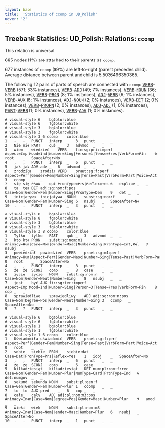 ```yaml
---
layout: base
title:  'Statistics of ccomp in UD_Polish'
udver: '2'
---
```


## Treebank Statistics: UD_Polish: Relations: `ccomp`

This relation is universal.

685 nodes (1%) are attached to their parents as `ccomp`.

677 instances of `ccomp` (99%) are left-to-right (parent precedes child).
Average distance between parent and child is 5.5036496350365.

The following 12 pairs of parts of speech are connected with `ccomp`: <tt><a href="pl-pos-VERB.html">VERB</a></tt>-<tt><a href="pl-pos-VERB.html">VERB</a></tt> (571; 83% instances), <tt><a href="pl-pos-VERB.html">VERB</a></tt>-<tt><a href="pl-pos-ADJ.html">ADJ</a></tt> (49; 7% instances), <tt><a href="pl-pos-VERB.html">VERB</a></tt>-<tt><a href="pl-pos-NOUN.html">NOUN</a></tt> (36; 5% instances), <tt><a href="pl-pos-VERB.html">VERB</a></tt>-<tt><a href="pl-pos-PRON.html">PRON</a></tt> (8; 1% instances), <tt><a href="pl-pos-ADJ.html">ADJ</a></tt>-<tt><a href="pl-pos-VERB.html">VERB</a></tt> (6; 1% instances), <tt><a href="pl-pos-VERB.html">VERB</a></tt>-<tt><a href="pl-pos-AUX.html">AUX</a></tt> (6; 1% instances), <tt><a href="pl-pos-ADJ.html">ADJ</a></tt>-<tt><a href="pl-pos-NOUN.html">NOUN</a></tt> (2; 0% instances), <tt><a href="pl-pos-VERB.html">VERB</a></tt>-<tt><a href="pl-pos-DET.html">DET</a></tt> (2; 0% instances), <tt><a href="pl-pos-VERB.html">VERB</a></tt>-<tt><a href="pl-pos-PROPN.html">PROPN</a></tt> (2; 0% instances), <tt><a href="pl-pos-ADJ.html">ADJ</a></tt>-<tt><a href="pl-pos-ADJ.html">ADJ</a></tt> (1; 0% instances), <tt><a href="pl-pos-PART.html">PART</a></tt>-<tt><a href="pl-pos-VERB.html">VERB</a></tt> (1; 0% instances), <tt><a href="pl-pos-VERB.html">VERB</a></tt>-<tt><a href="pl-pos-ADV.html">ADV</a></tt> (1; 0% instances).


~~~ conllu
# visual-style 6	bgColor:blue
# visual-style 6	fgColor:white
# visual-style 3	bgColor:blue
# visual-style 3	fgColor:white
# visual-style 3 6 ccomp	color:blue
1	-	-	PUNCT	interp	_	3	punct	_	_
2	Nie	nie	PART	qub	_	3	advmod	_	_
3	wiem	wiedzieć	VERB	fin:sg:pri:imperf	Aspect=Imp|Mood=Ind|Number=Sing|Person=1|Tense=Pres|VerbForm=Fin	0	root	_	SpaceAfter=No
4	,	,	PUNCT	interp	_	6	punct	_	_
5	jak	jak	ADV	adv	_	6	advmod	_	_
6	zrodziła	zrodzić	VERB	praet:sg:f:perf	Aspect=Perf|Gender=Fem|Number=Sing|Tense=Past|VerbForm=Part|Voice=Act	3	ccomp	_	_
7	się	się	PRON	qub	PronType=Prs|Reflex=Yes	6	expl:pv	_	_
8	ta	ten	DET	adj:sg:nom:f:pos	Case=Nom|Gender=Fem|Number=Sing|PronType=Dem	9	det	_	_
9	inicjatywa	inicjatywa	NOUN	subst:sg:nom:f	Case=Nom|Gender=Fem|Number=Sing	6	nsubj	_	SpaceAfter=No
10	.	.	PUNCT	interp	_	3	punct	_	_

~~~


~~~ conllu
# visual-style 8	bgColor:blue
# visual-style 8	fgColor:white
# visual-style 3	bgColor:blue
# visual-style 3	fgColor:white
# visual-style 3 8 ccomp	color:blue
1	Tylko	tylko	PART	qub	_	3	advmod	_	_
2	kto	kto	PRON	subst:sg:nom:m1	Animacy=Hum|Case=Nom|Gender=Masc|Number=Sing|PronType=Int,Rel	3	nsubj	_	_
3	powiedział	powiedzieć	VERB	praet:sg:m1:perf	Animacy=Hum|Aspect=Perf|Gender=Masc|Number=Sing|Tense=Past|VerbForm=Part|Voice=Act	0	root	_	SpaceAfter=No
4	,	,	PUNCT	interp	_	8	punct	_	_
5	że	że	SCONJ	comp	_	8	case	_	_
6	życie	życie	NOUN	subst:sg:nom:n	Case=Nom|Gender=Neut|Number=Sing	8	nsubj	_	_
7	jest	być	AUX	fin:sg:ter:imperf	Aspect=Imp|Mood=Ind|Number=Sing|Person=3|Tense=Pres|VerbForm=Fin	8	cop	_	_
8	sprawiedliwe	sprawiedliwy	ADJ	adj:sg:nom:n:pos	Case=Nom|Degree=Pos|Gender=Neut|Number=Sing	3	ccomp	_	SpaceAfter=No
9	?	?	PUNCT	interp	_	3	punct	_	_

~~~


~~~ conllu
# visual-style 6	bgColor:blue
# visual-style 6	fgColor:white
# visual-style 1	bgColor:blue
# visual-style 1	fgColor:white
# visual-style 1 6 ccomp	color:blue
1	Uświadomiła	uświadomić	VERB	praet:sg:f:perf	Aspect=Perf|Gender=Fem|Number=Sing|Tense=Past|VerbForm=Part|Voice=Act	0	root	_	_
2	sobie	siebie	PRON	siebie:dat	Case=Dat|PronType=Prs|Reflex=Yes	1	iobj	_	SpaceAfter=No
3	,	,	PUNCT	interp	_	6	punct	_	_
4	że	że	SCONJ	comp	_	6	case	_	_
5	kilkadziesiąt	kilkadziesiąt	DET	num:pl:nom:f:rec	Case=Nom|Gender=Fem|Number=Plur|NumType=Card|PronType=Ind	6	det:numgov	_	_
6	sekund	sekunda	NOUN	subst:pl:gen:f	Case=Gen|Gender=Fem|Number=Plur	1	ccomp	_	_
7	to	to	AUX	pred	_	6	cop	_	_
8	całe	cały	ADJ	adj:pl:nom:m3:pos	Animacy=Inan|Case=Nom|Degree=Pos|Gender=Masc|Number=Plur	9	amod	_	_
9	wieki	wiek	NOUN	subst:pl:nom:m3	Animacy=Inan|Case=Nom|Gender=Masc|Number=Plur	6	nsubj	_	SpaceAfter=No
10	.	.	PUNCT	interp	_	1	punct	_	_

~~~


